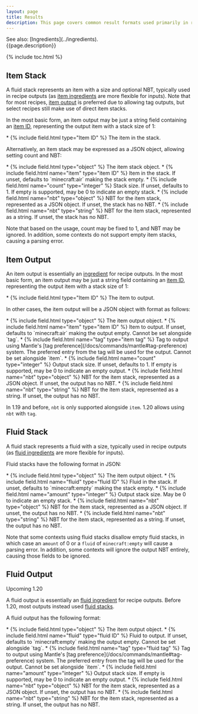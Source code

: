 ```yaml
---
layout: page
title: Results
description: This page covers common result formats used primarily in recipes.
---
```

<div class="hatnote" markdown=1>
See also: [Ingredients](../ingredients).
</div>
{{page.description}}

{% include toc.html %}

## Item Stack

A fluid stack represents an item with a size and optional NBT, typically used in recipe outputs (as [item ingredients](../ingredients#item-ingredients) are more flexible for inputs). Note that for most recipes, [item output](#item-output) is preferred due to allowing tag outputs, but select recipes still make use of direct item stacks.

In the most basic form, an item output may be just a string field containing an [item ID](#registry-ids), representing the output item with a stack size of 1:

<div class="treeview" markdown=1>
* {% include field.html type="Item ID" %} The item in the stack.
</div>

Alternatively, an item stack may be expressed as a JSON object, allowing setting count and NBT:

<div class="treeview" markdown=1>
* {% include field.html type="object" %} The item stack object.
    * {% include field.html name="item" type="item ID" %} Item in the stack. If unset, defaults to `minecraft:air` making the stack empty.
    * {% include field.html name="count" type="integer" %} Stack size. If unset, defaults to 1. If empty is supported, may be 0 to indicate an empty stack.
    * {% include field.html name="nbt" type="object" %} NBT for the item stack, represented as a JSON object. If unset, the stack has no NBT.
    * {% include field.html name="nbt" type="string" %} NBT for the item stack, represented as a string. If unset, the stack has no NBT.
</div>

Note that based on the usage, count may be fixed to 1, and NBT may be ignored. In addition, some contexts do not support empty item stacks, causing a parsing error.

## Item Output

An item output is essentially an [ingredient](../ingredients#item-ingredients) for recipe outputs.
In the most basic form, an item output may be just a string field containing an [item ID](#registry-ids), representing the output item with a stack size of 1:

<div class="treeview" markdown=1>
* {% include field.html type="Item ID" %} The item to output.
</div>

In other cases, the item output will be a JSON object with format as follows:

<div class="treeview" markdown=1>
* {% include field.html type="object" %} The item output object.
    * {% include field.html name="item" type="item ID" %} Item to output. If unset, defaults to `minecraft:air` making the output empty. Cannot be set alongside `tag`.
    * {% include field.html name="tag" type="item tag" %} Tag to output using Mantle's [tag preference](/docs/commands/mantle#tag-preference) system. The preferred entry from the tag will be used for the output. Cannot be set alongside `item`.
    * {% include field.html name="count" type="integer" %} Output stack size. If unset, defaults to 1. If empty is supported, may be 0 to indicate an empty output.
    * {% include field.html name="nbt" type="object" %} NBT for the item stack, represented as a JSON object. If unset, the output has no NBT.
    * {% include field.html name="nbt" type="string" %} NBT for the item stack, represented as a string. If unset, the output has no NBT.
</div>

In 1.19 and before, `nbt` is only supported alongside `item`. 1.20 allows using `nbt` with `tag`.

## Fluid Stack

A fluid stack represents a fluid with a size, typically used in recipe outputs (as [fluid ingredients](../ingredients#fluid-ingredients) are more flexible for inputs).

Fluid stacks have the following format in JSON:

<div class="treeview" markdown=1>
* {% include field.html type="object" %} The item output object.
    * {% include field.html name="fluid" type="fluid ID" %} Fluid in the stack. If unset, defaults to `minecraft:empty` making the stack empty.
    * {% include field.html name="amount" type="integer" %} Output stack size. May be 0 to indicate an empty stack.
    * {% include field.html name="nbt" type="object" %} NBT for the item stack, represented as a JSON object. If unset, the output has no NBT.
    * {% include field.html name="nbt" type="string" %} NBT for the item stack, represented as a string. If unset, the output has no NBT.
</div>

Note that some contexts using fluid stacks disallow empty fluid stacks, in which case an `amount` of 0 or a `fluid` of `minecraft:empty` will cause a parsing error. In addition, some contexts will ignore the output NBT entirely, causing those fields to be ignored.

## Fluid Output
<div class="hatnote">Upcoming 1.20</div>

A fluid output is essentially an [fluid ingredient](../ingredients#fluid-ingredients) for recipe outputs. Before 1.20, most outputs instead used [fluid stacks](#fluid-stack).

A fluid output has the following format:

<div class="treeview" markdown=1>
* {% include field.html type="object" %} The item output object.
    * {% include field.html name="fluid" type="fluid ID" %} Fluid to output. If unset, defaults to `minecraft:empty` making the output empty. Cannot be set alongside `tag`.
    * {% include field.html name="tag" type="fluid tag" %} Tag to output using Mantle's [tag preference](/docs/commands/mantle#tag-preference) system. The preferred entry from the tag will be used for the output. Cannot be set alongside `item`.
    * {% include field.html name="amount" type="integer" %} Output stack size. If empty is supported, may be 0 to indicate an empty output.
    * {% include field.html name="nbt" type="object" %} NBT for the item stack, represented as a JSON object. If unset, the output has no NBT.
    * {% include field.html name="nbt" type="string" %} NBT for the item stack, represented as a string. If unset, the output has no NBT.
</div>